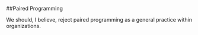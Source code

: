 ##Paired Programming

We should, I believe, reject paired programming as a general practice within organizations.

